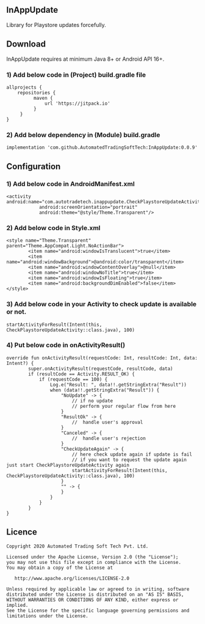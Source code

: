 ## InAppUpdate
Library for Playstore updates forcefully.

## Download
InAppUpdate requires at minimum Java 8+ or Android API 16+.

### 1) Add below code in (Project) build.gradle file
~~~
allprojects {
    repositories {
          maven {
              url 'https://jitpack.io' 
          }
     }
}
~~~

### 2) Add below dependency in (Module) build.gradle
~~~
implementation 'com.github.AutomatedTradingSoftTech:InAppUpdate:0.0.9'
~~~

## Configuration

### 1) Add below code in AndroidManifest.xml
~~~
<activity android:name="com.autotradetech.inappupdate.CheckPlaystoreUpdateActivity"
            android:screenOrientation="portrait"
            android:theme="@style/Theme.Transparent"/>
~~~

### 2) Add below code in Style.xml
~~~
<style name="Theme.Transparent"  parent="Theme.AppCompat.Light.NoActionBar">
        <item name="android:windowIsTranslucent">true</item>
        <item name="android:windowBackground">@android:color/transparent</item>
        <item name="android:windowContentOverlay">@null</item>
        <item name="android:windowNoTitle">true</item>
        <item name="android:windowIsFloating">true</item>
        <item name="android:backgroundDimEnabled">false</item>
</style>
~~~


### 3) Add below code in your Activity to check update is available or not.

~~~
startActivityForResult(Intent(this, CheckPlaystoreUpdateActivity::class.java), 100)
~~~

### 4) Put below code in onActivityResult()
~~~
override fun onActivityResult(requestCode: Int, resultCode: Int, data: Intent?) {
        super.onActivityResult(requestCode, resultCode, data)
        if (resultCode == Activity.RESULT_OK) {
            if (requestCode == 100) {
                Log.e("Result: ", data!!.getStringExtra("Result"))
                when (data!!.getStringExtra("Result")) {
                    "NoUpdate" -> {
                        // if no update
                        // perform your regular flow from here
                    }
                    "ResultOk" -> {
                        //  handle user's approval
                    }
                    "Canceled" -> {
                        //  handle user's rejection
                    }
                    "CheckUpdateAgain" -> {
                        // here check update again if update is fail
                        // if you want to request the update again just start CheckPlaystoreUpdateActivity again
                        startActivityForResult(Intent(this, CheckPlaystoreUpdateActivity::class.java), 100)
                    }
                    "" -> {
                    }
                }
            }
        }
}
~~~

## Licence

~~~
Copyright 2020 Automated Trading Soft Tech Pvt. Ltd.

Licensed under the Apache License, Version 2.0 (the "License");
you may not use this file except in compliance with the License.
You may obtain a copy of the License at

   http://www.apache.org/licenses/LICENSE-2.0

Unless required by applicable law or agreed to in writing, software
distributed under the License is distributed on an "AS IS" BASIS,
WITHOUT WARRANTIES OR CONDITIONS OF ANY KIND, either express or implied.
See the License for the specific language governing permissions and
limitations under the License.
~~~
